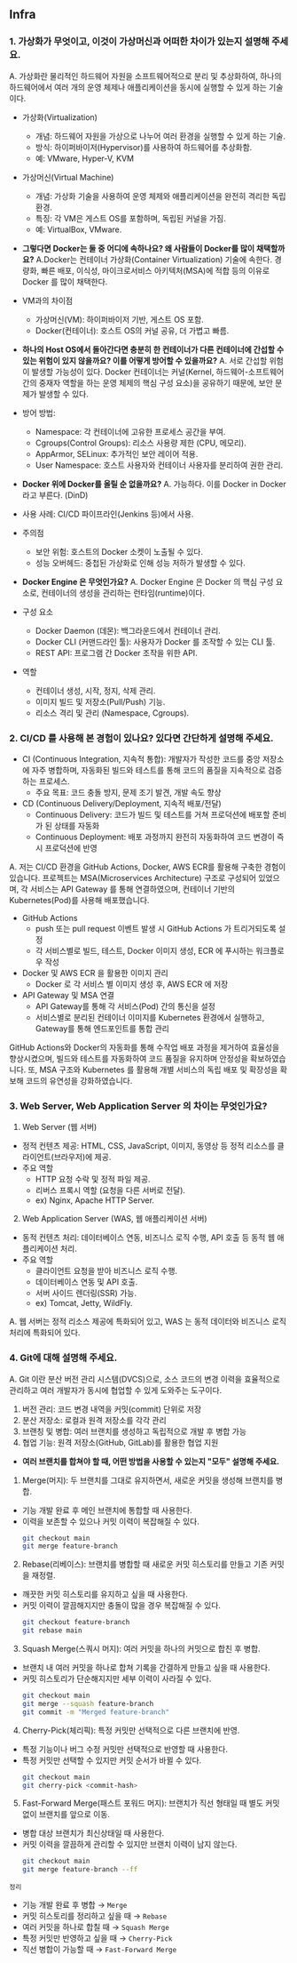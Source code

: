 ## Infra

### **1. 가상화가 무엇이고, 이것이 가상머신과 어떠한 차이가 있는지 설명해 주세요.**
A. 가상화란 물리적인 하드웨어 자원을 소프트웨어적으로 분리 및 추상화하여,
하나의 하드웨어에서 여러 개의 운영 체제나 애플리케이션을 동시에 실행할 수 있게 하는 기술이다.
- 가상화(Virtualization)
  - 개념: 하드웨어 자원을 가상으로 나누어 여러 환경을 실행할 수 있게 하는 기술.
  - 방식: 하이퍼바이저(Hypervisor)를 사용하여 하드웨어를 추상화함.
  - 예: VMware, Hyper-V, KVM
- 가상머신(Virtual Machine)
  - 개념: 가상화 기술을 사용하여 운영 체제와 애플리케이션을 완전히 격리한 독립 환경.
  - 특징: 각 VM은 게스트 OS를 포함하며, 독립된 커널을 가짐.
  - 예: VirtualBox, VMware.

- **그렇다면 Docker는 둘 중 어디에 속하나요? 왜 사람들이 Docker를 많이 채택할까요?**
A.Docker는 컨테이너 가상화(Container Virtualization) 기술에 속한다.
경량화, 빠른 배포, 이식성, 마이크로서비스 아키텍처(MSA)에 적합 등의 이유로 Docker 를 많이 채택한다.
- VM과의 차이점
  - 가상머신(VM): 하이퍼바이저 기반, 게스트 OS 포함.
  - Docker(컨테이너): 호스트 OS의 커널 공유, 더 가볍고 빠름.

- **하나의 Host OS에서 돌아간다면 충분히 한 컨테이너가 다른 컨테이너에 간섭할 수 있는 위험이 있지 않을까요? 이를 어떻게 방어할 수 있을까요?**
A. 서로 간섭할 위험이 발생할 가능성이 있다. Docker 컨테이너는 커널(Kernel, 하드웨어-소프트웨어 간의 중재자 역할을 하는 운영 체제의 핵심 구성 요소)을 공유하기 때문에, 보안 문제가 발생할 수 있다.
- 방어 방법:
  - Namespace: 각 컨테이너에 고유한 프로세스 공간을 부여.
  - Cgroups(Control Groups): 리소스 사용량 제한 (CPU, 메모리).
  - AppArmor, SELinux: 추가적인 보안 레이어 적용.
  - User Namespace: 호스트 사용자와 컨테이너 사용자를 분리하여 권한 관리.

- **Docker 위에 Docker를 올릴 순 없을까요?**
A. 가능하다. 이를 Docker in Docker 라고 부른다. (DinD)
- 사용 사례: CI/CD 파이프라인(Jenkins 등)에서 사용.
- 주의점
  - 보안 위험: 호스트의 Docker 소켓이 노출될 수 있다.
  - 성능 오버헤드: 중첩된 가상화로 인해 성능 저하가 발생할 수 있다.

- **Docker Engine 은 무엇인가요?**
A. Docker Engine 은 Docker 의 핵심 구성 요소로, 컨테이너의 생성을 관리하는 런타임(runtime)이다.
- 구성 요소
  - Docker Daemon (데몬): 백그라운드에서 컨테이너 관리.
  - Docker CLI (커맨드라인 툴): 사용자가 Docker 를 조작할 수 있는 CLI 툴.
  - REST API: 프로그램 간 Docker 조작을 위한 API.
- 역할
  - 컨테이너 생성, 시작, 정지, 삭제 관리.
  - 이미지 빌드 및 저장소(Pull/Push) 기능.
  - 리소스 격리 및 관리 (Namespace, Cgroups).


### **2. CI/CD 를 사용해 본 경험이 있나요? 있다면 간단하게 설명해 주세요.**
- CI (Continuous Integration, 지속적 통합): 개발자가 작성한 코드를 중앙 저장소에 자주 병합하며, 자동화된 빌드와 테스트를 통해 코드의 품질을 지속적으로 검증하는 프로세스.
  - 주요 목표: 코드 충돌 방지, 문제 조기 발견, 개발 속도 향상
- CD (Continuous Delivery/Deployment, 지속적 배포/전달)
  - Continuous Delivery: 코드가 빌드 및 테스트를 거쳐 프로덕션에 배포할 준비가 된 상태를 자동화
  - Continuous Deployment: 배포 과정까지 완전히 자동화하여 코드 변경이 즉시 프로덕션에 반영

A. 저는 CI/CD 환경을 GitHub Actions, Docker, AWS ECR를 활용해 구축한 경험이 있습니다.
프로젝트는 MSA(Microservices Architecture) 구조로 구성되어 있었으며, 각 서비스는 API Gateway 를 통해 연결하였으며,
컨테이너 기반의 Kubernetes(Pod)를 사용해 배포했습니다.
  - GitHub Actions
    - push 또는 pull request 이벤트 발생 시 GitHub Actions 가 트리거되도록 설정
    - 각 서비스별로 빌드, 테스트, Docker 이미지 생성, ECR 에 푸시하는 워크플로우 작성
  - Docker 및 AWS ECR 을 활용한 이미지 관리
    - Docker 로 각 서비스 별 이미지 생성 후, AWS ECR 에 저장
  - API Gateway 및 MSA 연결
    - API Gateway를 통해 각 서비스(Pod) 간의 통신을 설정
    - 서비스별로 분리된 컨테이너 이미지를 Kubernetes 환경에서 실행하고, Gateway를 통해 엔드포인트를 통합 관리

GitHub Actions와 Docker의 자동화를 통해 수작업 배포 과정을 제거하여 효율성을 향상시켰으며,
빌드와 테스트를 자동화하여 코드 품질을 유지하며 안정성을 확보하였습니다.
또, MSA 구조와 Kubernetes 를 활용해 개별 서비스의 독립 배포 및 확장성을 확보해 코드의 유연성을 강화하였습니다.

### **3. Web Server, Web Application Server 의 차이는 무엇인가요?**
1. Web Server (웹 서버)
- 정적 컨텐츠 제공: HTML, CSS, JavaScript, 이미지, 동영상 등 정적 리소스를 클라이언트(브라우저)에 제공.
- 주요 역할
  - HTTP 요청 수락 및 정적 파일 제공.
  - 리버스 프록시 역할 (요청을 다른 서버로 전달).
  - ex) Nginx, Apache HTTP Server.
2. Web Application Server (WAS, 웹 애플리케이션 서버)
- 동적 컨텐츠 처리: 데이터베이스 연동, 비즈니스 로직 수행, API 호출 등 동적 웹 애플리케이션 처리.
- 주요 역할
  - 클라이언트 요청을 받아 비즈니스 로직 수행.
  - 데이터베이스 연동 및 API 호출.
  - 서버 사이드 렌더링(SSR) 가능.
  - ex) Tomcat, Jetty, WildFly.

A. 웹 서버는 정적 리소스 제공에 특화되어 있고, WAS 는 동적 데이터와 비즈니스 로직처리에 특화되어 있다.


### 4. Git에 대해 설명해 주세요.
A. Git 이란 분산 버전 관리 시스템(DVCS)으로, 소스 코드의 변경 이력을 효율적으로 관리하고
여러 개발자가 동시에 협업할 수 있게 도와주는 도구이다.
1. 버전 관리: 코드 변경 내역을 커밋(commit) 단위로 저장
2. 분산 저장소: 로컬과 원격 저장소를 각각 관리
3. 브랜칭 및 병합: 여러 브랜치를 생성하고 독립적으로 개발 후 병합 가능
4. 협업 기능: 원격 저장소(GitHub, GitLab)를 활용한 협업 지원

- **여러 브랜치를 합쳐야 할 때, 어떤 방법을 사용할 수 있는지 "모두" 설명해 주세요.**
1. Merge(머지): 두 브랜치를 그대로 유지하면서, 새로운 커밋을 생성해 브랜치를 병합.
  - 기능 개발 완료 후 메인 브랜치에 통합할 때 사용한다.
  - 이력을 보존할 수 있으나 커밋 이력이 복잡해질 수 있다.
    ```bash
    git checkout main
    git merge feature-branch
    ```
2. Rebase(리베이스): 브랜치를 병합할 때 새로운 커밋 히스토리를 만들고 기존 커밋을 재정렬.
  - 깨끗한 커밋 히스토리를 유지하고 싶을 때 사용한다.
  - 커밋 이력이 깔끔해지지만 충돌이 많을 경우 복잡해질 수 있다.
    ```bash
    git checkout feature-branch
    git rebase main
    ```
3. Squash Merge(스쿼시 머지): 여러 커밋을 하나의 커밋으로 합친 후 병합.
  - 브랜치 내 여러 커밋을 하나로 합쳐 기록을 간결하게 만들고 싶을 때 사용한다.
  - 커밋 히스토리가 단순해지지만 세부 이력이 사라질 수 있다.
    ```bash
    git checkout main
    git merge --squash feature-branch
    git commit -m "Merged feature-branch"
    ```
4. Cherry-Pick(체리픽): 특정 커밋만 선택적으로 다른 브랜치에 반영.
  - 특정 기능이나 버그 수정 커밋만 선택적으로 반영할 때 사용한다.
  - 특정 커밋만 선택할 수 있지만 커밋 순서가 바뀔 수 있다.
    ```bash
    git checkout main
    git cherry-pick <commit-hash>
    ```
5. Fast-Forward Merge(패스트 포워드 머지): 브랜치가 직선 형태일 때 별도 커밋 없이 브랜치를 앞으로 이동.
  - 병합 대상 브랜치가 최신상태일 때 사용한다.
  - 커밋 이력을 깔끔하게 관리할 수 있지만 브랜치 이력이 남지 않는다.
    ```bash
    git checkout main
    git merge feature-branch --ff
    ```
`정리`
- 기능 개발 완료 후 병합 → `Merge`
- 커밋 히스토리를 정리하고 싶을 때 → `Rebase`
- 여러 커밋을 하나로 합칠 때 → `Squash Merge`
- 특정 커밋만 반영하고 싶을 때 → `Cherry-Pick`
- 직선 병합이 가능할 때 → `Fast-Forward Merge`

